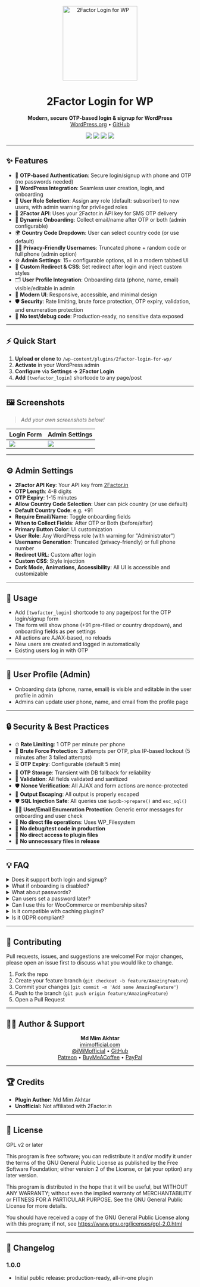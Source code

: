 <!-- Banner/Logo -->
<p align="center">
  <img src="https://raw.githubusercontent.com/iMiMofficial/2FactorLoginForWP/main/assets/img/logo.png" alt="2Factor Login for WP" width="200"/>
</p>

<h1 align="center">2Factor Login for WP</h1>

<p align="center">
  <b>Modern, secure OTP-based login & signup for WordPress</b><br/>
  <a href="https://wordpress.org/plugins/2factor-login-for-wp/">WordPress.org</a> • <a href="https://github.com/iMiMofficial/2FactorLoginForWP">GitHub</a>
</p>

<p align="center">
  <img src="https://img.shields.io/badge/WordPress-5.0%2B-blue"/>
  <img src="https://img.shields.io/badge/Tested%20up%20to-6.8-brightgreen"/>
  <img src="https://img.shields.io/badge/License-GPLv2%2B-blue"/>
  <img src="https://img.shields.io/badge/Stable%20tag-1.0.0-blue"/>
</p>

---

## ✨ Features
- 🔐 **OTP-based Authentication**: Secure login/signup with phone and OTP (no passwords needed)
- 🔄 **WordPress Integration**: Seamless user creation, login, and onboarding
- 👤 **User Role Selection**: Assign any role (default: subscriber) to new users, with admin warning for privileged roles
- 📲 **2Factor API**: Uses your 2Factor.in API key for SMS OTP delivery
- 📝 **Dynamic Onboarding**: Collect email/name after OTP or both (admin configurable)
- 🌍 **Country Code Dropdown**: User can select country code (or use default)
- 🕵️‍♂️ **Privacy-Friendly Usernames**: Truncated phone + random code or full phone (admin option)
- ⚙️ **Admin Settings**: 15+ configurable options, all in a modern tabbed UI
- 🎨 **Custom Redirect & CSS**: Set redirect after login and inject custom styles
- 🗂 **User Profile Integration**: Onboarding data (phone, name, email) visible/editable in admin
- 💎 **Modern UI**: Responsive, accessible, and minimal design
- 🛡 **Security**: Rate limiting, brute force protection, OTP expiry, validation, and enumeration protection
- 🚫 **No test/debug code**: Production-ready, no sensitive data exposed

---

## ⚡ Quick Start
1. **Upload or clone** to `/wp-content/plugins/2factor-login-for-wp/`
2. **Activate** in your WordPress admin
3. **Configure** via <b>Settings → 2Factor Login</b>
4. **Add** `[twofactor_login]` shortcode to any page/post

---

## 🖼 Screenshots
> _Add your own screenshots below!_

| Login Form | Admin Settings |
|------------|---------------|
| ![](https://raw.githubusercontent.com/iMiMofficial/2FactorLoginForWP/main/assets/screenshots/login-form.png) | ![](https://raw.githubusercontent.com/iMiMofficial/2FactorLoginForWP/main/assets/screenshots/admin-settings.png) |

---

## ⚙️ Admin Settings
- **2Factor API Key**: Your API key from [2Factor.in](https://2factor.in)
- **OTP Length**: 4-8 digits
- **OTP Expiry**: 1-15 minutes
- **Allow Country Code Selection**: User can pick country (or use default)
- **Default Country Code**: e.g. +91
- **Require Email/Name**: Toggle onboarding fields
- **When to Collect Fields**: After OTP or Both (before/after)
- **Primary Button Color**: UI customization
- **User Role**: Any WordPress role (with warning for "Administrator")
- **Username Generation**: Truncated (privacy-friendly) or full phone number
- **Redirect URL**: Custom after login
- **Custom CSS**: Style injection
- **Dark Mode, Animations, Accessibility**: All UI is accessible and customizable

---

## 📝 Usage
- Add `[twofactor_login]` shortcode to any page/post for the OTP login/signup form
- The form will show phone (+91 pre-filled or country dropdown), and onboarding fields as per settings
- All actions are AJAX-based, no reloads
- New users are created and logged in automatically
- Existing users log in with OTP

---

## 👤 User Profile (Admin)
- Onboarding data (phone, name, email) is visible and editable in the user profile in admin
- Admins can update user phone, name, and email from the profile page

---

## 🔒 Security & Best Practices
- ⏱ **Rate Limiting**: 1 OTP per minute per phone
- 🚫 **Brute Force Protection**: 3 attempts per OTP, plus IP-based lockout (5 minutes after 3 failed attempts)
- ⏳ **OTP Expiry**: Configurable (default 5 min)
- 💾 **OTP Storage**: Transient with DB fallback for reliability
- 🧹 **Validation**: All fields validated and sanitized
- 🛡 **Nonce Verification**: All AJAX and form actions are nonce-protected
- 🧼 **Output Escaping**: All output is properly escaped
- 🛡 **SQL Injection Safe**: All queries use `$wpdb->prepare()` and `esc_sql()`
- 🕵️‍♂️ **User/Email Enumeration Protection**: Generic error messages for onboarding and user check
- 📁 **No direct file operations**: Uses WP_Filesystem
- 🚫 **No debug/test code in production**
- 🚫 **No direct access to plugin files**
- 🧹 **No unnecessary files in release**

---

## 💡 FAQ
<details>
<summary>Does it support both login and signup?</summary>
Yes! If the phone exists, user logs in. If not, a new user is created.
</details>
<details>
<summary>What if onboarding is disabled?</summary>
Username and email are auto-generated from the phone number.
</details>
<details>
<summary>What about passwords?</summary>
Passwords are randomly generated and not shown to the user. Users log in with OTP.
</details>
<details>
<summary>Can users set a password later?</summary>
Yes, via the default WordPress "Lost your password?" link or admin profile.
</details>
<details>
<summary>Can I use this for WooCommerce or membership sites?</summary>
Yes, it works with any plugin that uses standard WordPress user accounts.
</details>
<details>
<summary>Is it compatible with caching plugins?</summary>
Yes, OTPs are stored in transients with DB fallback for reliability.
</details>
<details>
<summary>Is it GDPR compliant?</summary>
No personal data is sent to 2Factor.in except the phone number for OTP delivery. All data is stored in your WordPress site.
</details>

---

## 🤝 Contributing
Pull requests, issues, and suggestions are welcome! For major changes, please open an issue first to discuss what you would like to change.

1. Fork the repo
2. Create your feature branch (`git checkout -b feature/AmazingFeature`)
3. Commit your changes (`git commit -m 'Add some AmazingFeature'`)
4. Push to the branch (`git push origin feature/AmazingFeature`)
5. Open a Pull Request

---

## 🙋‍♂️ Author & Support
<p align="center">
  <b>Md Mim Akhtar</b><br/>
  <a href="https://www.imimofficial.com">imimofficial.com</a><br/>
  <a href="https://twitter.com/iMiMofficial">@iMiMofficial</a> • <a href="https://github.com/iMiMofficial">GitHub</a><br/>
  <a href="https://www.patreon.com/iMiMofficial">Patreon</a> • <a href="https://www.buymeacoffee.com/imimofficial">BuyMeACoffee</a> • <a href="https://paypal.me/imimofficial">PayPal</a>
</p>

---

## 🏆 Credits
- **Plugin Author:** Md Mim Akhtar
- **Unofficial:** Not affiliated with 2Factor.in

---

## 📜 License
GPL v2 or later

This program is free software; you can redistribute it and/or modify it under the terms of the GNU General Public License as published by the Free Software Foundation; either version 2 of the License, or (at your option) any later version.

This program is distributed in the hope that it will be useful, but WITHOUT ANY WARRANTY; without even the implied warranty of MERCHANTABILITY or FITNESS FOR A PARTICULAR PURPOSE. See the GNU General Public License for more details.

You should have received a copy of the GNU General Public License along with this program; if not, see https://www.gnu.org/licenses/gpl-2.0.html

---

## 📅 Changelog
### 1.0.0
- Initial public release: production-ready, all-in-one plugin 
